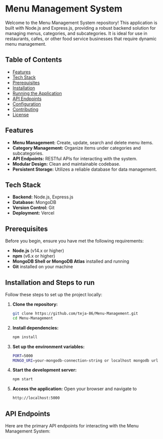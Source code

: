 # Menu Management System

Welcome to the Menu Management System repository! This application is built with Node.js and Express.js, providing a robust backend solution for managing menus, categories, and subcategories. It is ideal for use in restaurants, cafes, or other food service businesses that require dynamic menu management.

## Table of Contents

- [Features](#features)
- [Tech Stack](#tech-stack)
- [Prerequisites](#prerequisites)
- [Installation](#installation)
- [Running the Application](#running-the-application)
- [API Endpoints](#api-endpoints)
- [Configuration](#configuration)
- [Contributing](#contributing)
- [License](#license)

## Features

- **Menu Management:** Create, update, search and delete menu items.
- **Category Management:** Organize items under categories and subcategories.
- **API Endpoints:** RESTful APIs for interacting with the system.
- **Modular Design:** Clean and maintainable codebase.
- **Persistent Storage:** Utilizes a reliable database for data management.

## Tech Stack

- **Backend:** Node.js, Express.js
- **Database:** MongoDB
- **Version Control:** Git
- **Deployment:** Vercel

## Prerequisites

Before you begin, ensure you have met the following requirements:

- **Node.js** (v14.x or higher)
- **npm** (v6.x or higher)
- **MongoDB Shell or MongoDB Atlas** installed and running
- **Git** installed on your machine

## Installation and Steps to run

Follow these steps to set up the project locally:

1. **Clone the repository:**
   ```bash
   git clone https://github.com/teja-86/Menu-Management.git
   cd Menu-Management
   ```
2. **Install dependencies:**
   ```bash
   npm install
   ```
3. **Set up the environment variables:**
   ```bash
   PORT=5000
   MONGO_URI=your-mongodb-connection-string or localhost mongodb url
4. **Start the development server:**
   ```bash
   npm start
5. **Access the application:**
   Open your browser and navigate to
   ```bash
   http://localhost:5000

## API Endpoints

Here are the primary API endpoints for interacting with the Menu Management System:


